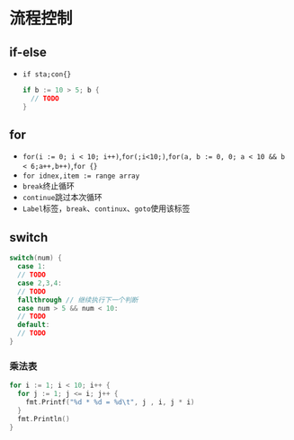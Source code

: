 # 流程控制

## if-else

- `if sta;con{}`

  ```go
  if b := 10 > 5; b {
    // TODO
  }
  ```

## for

- `for(i := 0; i < 10; i++)`,`for(;i<10;)`,`for(a, b := 0, 0; a < 10 && b < 6;a++,b++)`,`for {}`
- `for idnex,item := range array`
- `break`终止循环
- `continue`跳过本次循环
- `Label`标签，`break`、`continux`、`goto`使用该标签

## switch

```go
switch(num) {
  case 1:
  // TODO
  case 2,3,4:
  // TODO
  fallthrough // 继续执行下一个判断
  case num > 5 && num < 10:
  // TODO
  default:
  // TODO
}
```

### 乘法表

```go
for i := 1; i < 10; i++ {
  for j := 1; j <= i; j++ {
    fmt.Printf("%d * %d = %d\t", j , i, j * i)
  }
  fmt.Println()
}
```





